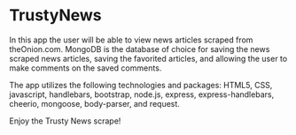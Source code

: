 # TrustyNews


In this app the user will be able to view news articles scraped from theOnion.com. MongoDB is the database of choice for saving the news scraped news articles, saving the favorited articles, and allowing the user to make comments on the saved comments.

The app utilizes the following technologies and packages: HTML5, CSS, javascript, handlebars, bootstrap, node.js, express, express-handlebars, cheerio, mongoose, body-parser, and request. 

Enjoy the Trusty News scrape!

